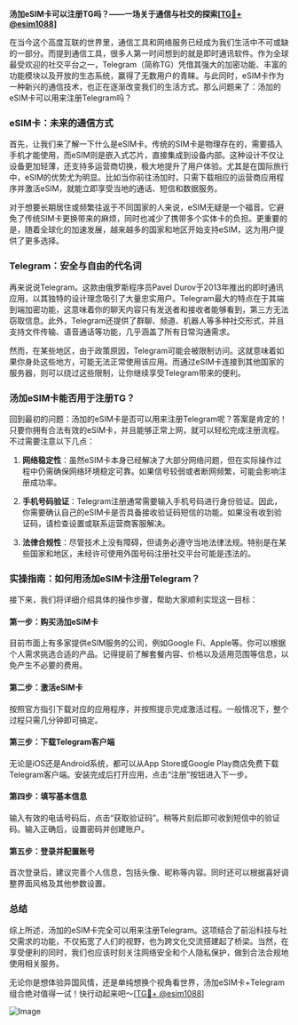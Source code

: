 **汤加eSIM卡可以注册TG吗？——一场关于通信与社交的探索[[TG💪+ @esim1088](https://t.me/s/esim1088)]**

在当今这个高度互联的世界里，通信工具和网络服务已经成为我们生活中不可或缺的一部分。而提到通信工具，很多人第一时间想到的就是即时通讯软件。作为全球最受欢迎的社交平台之一，Telegram（简称TG）凭借其强大的加密功能、丰富的功能模块以及开放的生态系统，赢得了无数用户的青睐。与此同时，eSIM卡作为一种新兴的通信技术，也正在逐渐改变我们的生活方式。那么问题来了：汤加的eSIM卡可以用来注册Telegram吗？

### eSIM卡：未来的通信方式

首先，让我们来了解一下什么是eSIM卡。传统的SIM卡是物理存在的，需要插入手机才能使用，而eSIM则是嵌入式芯片，直接集成到设备内部。这种设计不仅让设备更加轻薄，还支持多运营商切换，极大地提升了用户体验。尤其是在国际旅行中，eSIM的优势尤为明显。比如当你前往汤加时，只需下载相应的运营商应用程序并激活eSIM，就能立即享受当地的通话、短信和数据服务。

对于想要长期居住或频繁往返于不同国家的人来说，eSIM无疑是一个福音。它避免了传统SIM卡更换带来的麻烦，同时也减少了携带多个实体卡的负担。更重要的是，随着全球化的加速发展，越来越多的国家和地区开始支持eSIM，这为用户提供了更多选择。

### Telegram：安全与自由的代名词

再来说说Telegram。这款由俄罗斯程序员Pavel Durov于2013年推出的即时通讯应用，以其独特的设计理念吸引了大量忠实用户。Telegram最大的特点在于其端到端加密功能，这意味着你的聊天内容只有发送者和接收者能够看到，第三方无法窃取信息。此外，Telegram还提供了群聊、频道、机器人等多种社交形式，并且支持文件传输、语音通话等功能，几乎涵盖了所有日常沟通需求。

然而，在某些地区，由于政策原因，Telegram可能会被限制访问。这就意味着如果你身处这些地方，可能无法正常使用该应用。而通过eSIM卡连接到其他国家的服务器，则可以绕过这些限制，让你继续享受Telegram带来的便利。

### 汤加eSIM卡能否用于注册TG？

回到最初的问题：汤加的eSIM卡是否可以用来注册Telegram呢？答案是肯定的！只要你拥有合法有效的eSIM卡，并且能够正常上网，就可以轻松完成注册流程。不过需要注意以下几点：

1. **网络稳定性**：虽然eSIM卡本身已经解决了大部分网络问题，但在实际操作过程中仍需确保网络环境稳定可靠。如果信号较弱或者断网频繁，可能会影响注册成功率。
   
2. **手机号码验证**：Telegram注册通常需要输入手机号码进行身份验证。因此，你需要确认自己的eSIM卡是否具备接收验证码短信的功能。如果没有收到验证码，请检查设置或联系运营商客服解决。

3. **法律合规性**：尽管技术上没有障碍，但请务必遵守当地法律法规。特别是在某些国家和地区，未经许可使用外国号码注册社交平台可能是违法的。

### 实操指南：如何用汤加eSIM卡注册Telegram？

接下来，我们将详细介绍具体的操作步骤，帮助大家顺利实现这一目标：

#### 第一步：购买汤加eSIM卡
目前市面上有多家提供eSIM服务的公司，例如Google Fi、Apple等。你可以根据个人需求挑选合适的产品。记得提前了解套餐内容、价格以及适用范围等信息，以免产生不必要的费用。

#### 第二步：激活eSIM卡
按照官方指引下载对应的应用程序，并按照提示完成激活过程。一般情况下，整个过程只需几分钟即可搞定。

#### 第三步：下载Telegram客户端
无论是iOS还是Android系统，都可以从App Store或Google Play商店免费下载Telegram客户端。安装完成后打开应用，点击“注册”按钮进入下一步。

#### 第四步：填写基本信息
输入有效的电话号码后，点击“获取验证码”。稍等片刻后即可收到短信中的验证码。输入正确后，设置密码并创建账户。

#### 第五步：登录并配置账号
首次登录后，建议完善个人信息，包括头像、昵称等内容。同时还可以根据喜好调整界面风格及其他参数设置。

### 总结

综上所述，汤加的eSIM卡完全可以用来注册Telegram。这项结合了前沿科技与社交需求的功能，不仅拓宽了人们的视野，也为跨文化交流搭建起了桥梁。当然，在享受便利的同时，我们也应该时刻关注网络安全和个人隐私保护，做到合法合规地使用相关服务。

无论你是想体验异国风情，还是单纯想换个视角看世界，汤加eSIM卡+Telegram组合绝对值得一试！快行动起来吧～[[TG💪+ @esim1088](https://t.me/s/esim1088)]

![Image](https://i.postimg.cc/4NQfJmqS/Snipaste-2025-05-13-00-14-12.png)